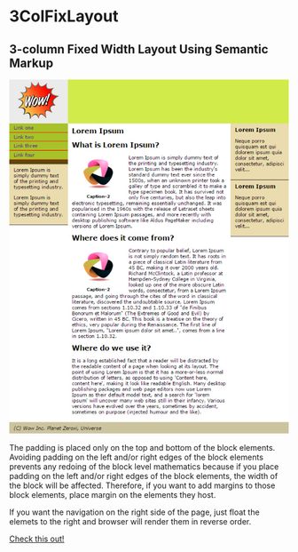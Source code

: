 # 3ColFixLayout
## 3-column Fixed Width Layout Using Semantic Markup
![3-column Fixed Width Layout Using Semantic Markup ](https://github.com/htmleceous/3ColFixLayout/blob/master/images/result.jpg)

The padding is placed only on the top and bottom of the block elements. Avoiding padding on the left and/or right edges of the block elements prevents any redoing of the block level mathematics because if you place padding on the left and/or right edges of the block elements, the width of the block will be affected. Therefore, if you want to add margins to those block elements, place margin on the elements they host.

If you want the navigation on the right side of the page, just float the elemets to the right and browser will render them in reverse order.

[Check this out!](https://github.com/htmleceous/3ColFixLayout/tree/3ColFixRightNav)


